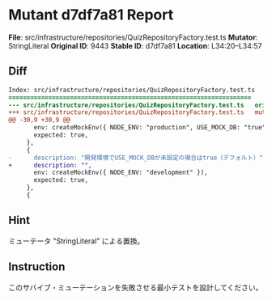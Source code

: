 # Mutant d7df7a81 Report

**File**: src/infrastructure/repositories/QuizRepositoryFactory.test.ts
**Mutator**: StringLiteral
**Original ID**: 9443
**Stable ID**: d7df7a81
**Location**: L34:20–L34:57

## Diff

```diff
Index: src/infrastructure/repositories/QuizRepositoryFactory.test.ts
===================================================================
--- src/infrastructure/repositories/QuizRepositoryFactory.test.ts	original
+++ src/infrastructure/repositories/QuizRepositoryFactory.test.ts	mutated #9443
@@ -30,9 +30,9 @@
       env: createMockEnv({ NODE_ENV: "production", USE_MOCK_DB: "true" }),
       expected: true,
     },
     {
-      description: "開発環境でUSE_MOCK_DBが未設定の場合はtrue（デフォルト）",
+      description: "",
       env: createMockEnv({ NODE_ENV: "development" }),
       expected: true,
     },
     {
```

## Hint

ミューテータ "StringLiteral" による置換。

## Instruction

このサバイブ・ミューテーションを失敗させる最小テストを設計してください。
